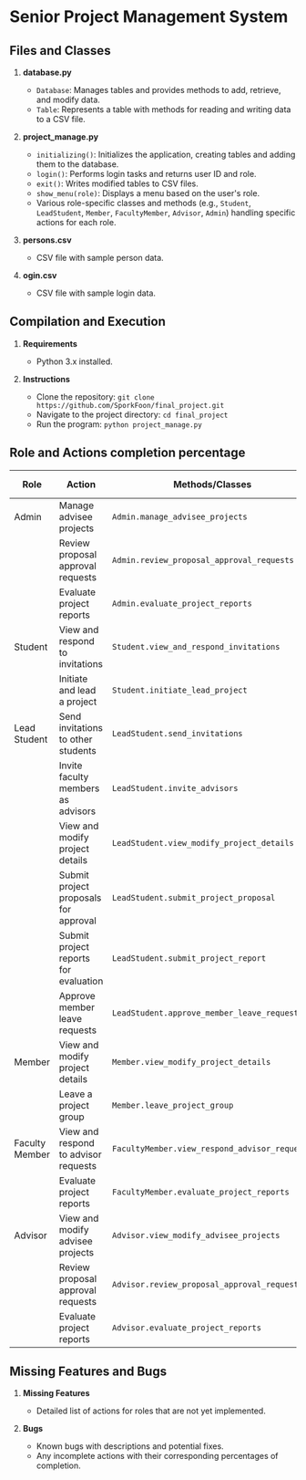 # Senior Project Management System

## Files and Classes

1. **database.py**
   - `Database`: Manages tables and provides methods to add, retrieve, and modify data.
   - `Table`: Represents a table with methods for reading and writing data to a CSV file.

2. **project_manage.py**
   - `initializing()`: Initializes the application, creating tables and adding them to the database.
   - `login()`: Performs login tasks and returns user ID and role.
   - `exit()`: Writes modified tables to CSV files.
   - `show_menu(role)`: Displays a menu based on the user's role.
   - Various role-specific classes and methods (e.g., `Student`, `LeadStudent`, `Member`, `FacultyMember`, `Advisor`, `Admin`) handling specific actions for each role.

3. **persons.csv**
   - CSV file with sample person data.

4. **ogin.csv**
   - CSV file with sample login data.

## Compilation and Execution

1. **Requirements**
   - Python 3.x installed.

2. **Instructions**
   - Clone the repository: `git clone https://github.com/SporkFoon/final_project.git`
   - Navigate to the project directory: `cd final_project`
   - Run the program: `python project_manage.py`

## Role and Actions completion percentage

| Role          | Action                                      | Methods/Classes                 | Completion (%) |
|---------------|---------------------------------------------|----------------------------------|----------------|
| Admin         | Manage advisee projects                    | `Admin.manage_advisee_projects` | N/A             |
|               | Review proposal approval requests          | `Admin.review_proposal_approval_requests` | N/A             |
|               | Evaluate project reports                    | `Admin.evaluate_project_reports` | N/A             |
| Student       | View and respond to invitations             | `Student.view_and_respond_invitations` | N/A             |
|               | Initiate and lead a project                 | `Student.initiate_lead_project`  | N/A             |
| Lead Student  | Send invitations to other students          | `LeadStudent.send_invitations`   | N/A             |
|               | Invite faculty members as advisors          | `LeadStudent.invite_advisors`    | N/A             |
|               | View and modify project details             | `LeadStudent.view_modify_project_details` | N/A             |
|               | Submit project proposals for approval       | `LeadStudent.submit_project_proposal` | N/A             |
|               | Submit project reports for evaluation       | `LeadStudent.submit_project_report` | N/A             |
|               | Approve member leave requests               | `LeadStudent.approve_member_leave_requests` | N/A             |
| Member        | View and modify project details             | `Member.view_modify_project_details` | N/A             |
|               | Leave a project group                       | `Member.leave_project_group`    | N/A             |
| Faculty Member | View and respond to advisor requests        | `FacultyMember.view_respond_advisor_requests` | N/A             |
|               | Evaluate project reports                    | `FacultyMember.evaluate_project_reports` | N/A             |
| Advisor       | View and modify advisee projects            | `Advisor.view_modify_advisee_projects` | N/A             |
|               | Review proposal approval requests          | `Advisor.review_proposal_approval_requests` | N/A             |
|               | Evaluate project reports                    | `Advisor.evaluate_project_reports` | N/A             |

## Missing Features and Bugs

1. **Missing Features**
   - Detailed list of actions for roles that are not yet implemented.

2. **Bugs**
   - Known bugs with descriptions and potential fixes.
   - Any incomplete actions with their corresponding percentages of completion.
